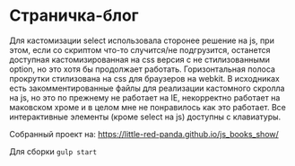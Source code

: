 # Страничка-блог
Для кастомизации select использовала сторонее решение на js, при этом, если со скриптом что-то случится/не подгрузится, останется доступная кастомизированная на css версия с не стилизованными option, но это хотя бы продолжает работать.
Горизонтальная полоса прокрутки стилизована на css для браузеров на webkit. В исходниках есть закомментированные файлы для реализации кастомного скролла на js, но это по прежнему не работает на IE, некорректно работает на маковском хроме и в целом мне не понравилось как это работает.
Все интерактивные элементы (кроме select на js) доступны с клавиатуры. 


 Собранный проект на:
 https://little-red-panda.github.io/js_books_show/

Для сборки
`gulp start`
